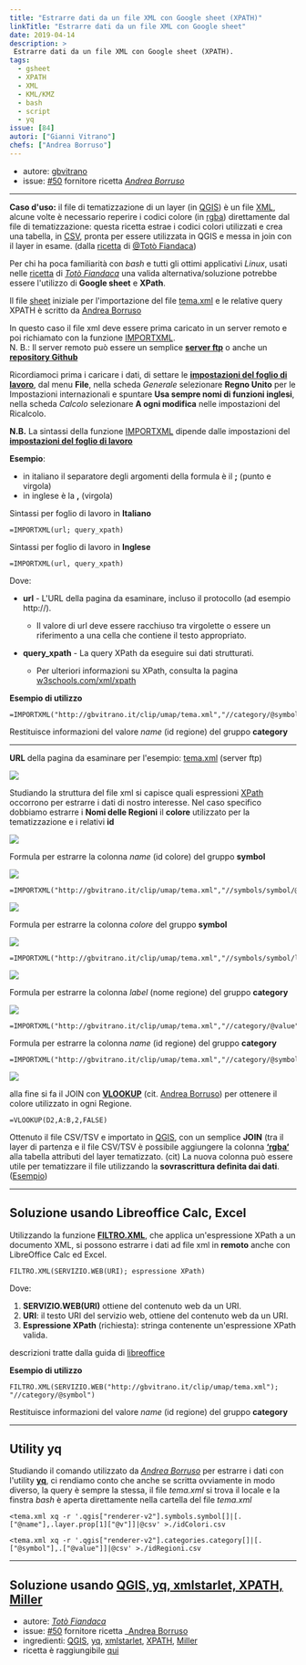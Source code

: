 ```yaml
---
title: "Estrarre dati da un file XML con Google sheet (XPATH)"
linkTitle: "Estrarre dati da un file XML con Google sheet"
date: 2019-04-14
description: >
 Estrarre dati da un file XML con Google sheet (XPATH).
tags:
  - gsheet
  - XPATH
  - XML
  - KML/KMZ
  - bash
  - script
  - yq
issue: [84]
autori: ["Gianni Vitrano"]
chefs: ["Andrea Borruso"]
---
```


* autore: [gbvitrano](https://twitter.com/gbvitrano)
* issue: [#50](https://github.com/opendatasicilia/tansignari/issues/50) fornitore ricetta _[Andrea Borruso](https://twitter.com/aborruso?lang=it)_

---

**Caso d'uso:** il file di tematizzazione di un layer (in [QGIS](https://qgis.org/it/site/)) è un file [XML](https://it.wikipedia.org/wiki/XML), alcune volte è necessario reperire i codici colore (in [rgba](https://it.wikipedia.org/wiki/RGBA)) direttamente dal file di tematizzazione: questa ricetta estrae i codici colori utilizzati e crea una tabella, in [CSV](https://it.wikipedia.org/wiki/Comma-separated_values), pronta per essere utilizzata in QGIS e messa in join con il layer in esame. (dalla [ricetta](https://tansignari.readthedocs.io/it/latest/ricette/script/Estrarre_dati_da_file_XML.html#utility-xmlstarlet-con-linguaggio-xpath) di [@Totò Fiandaca](https://twitter.com/totofiandaca?lang=it))

Per chi ha poca familiarità con *bash* e tutti gli ottimi applicativi *Linux*, usati nelle [ricetta](http://tansignari.opendatasicilia.it/it/latest/ricette/script/Estrarre_dati_da_file_XML.html) di _[Totò Fiandaca](https://twitter.com/totofiandaca?lang=it)_ una valida alternativa/soluzione potrebbe essere l'utilizzo di **Google sheet** e **XPath**.

Il file [sheet](https://docs.google.com/spreadsheets/d/1tjXYrhP2nggPxML3Vay2Ycab7ikACQ95scRHLjo_GYc/edit#gid=0) iniziale per l'importazione del file [tema.xml](https://gist.githubusercontent.com/aborruso/5452bbecbacfce8ac61b5cc8165ac0d4/raw/0b0243ac25361726fd1a112e8bdea7920d1d487b/tema.xml) e le relative query XPATH è scritto da [Andrea Borruso](https://twitter.com/aborruso?lang=it)

In questo caso il file xml deve essere prima caricato in un server remoto e poi richiamato con la funzione [IMPORTXML](https://support.google.com/docs/answer/3093342?hl=it). <br>
N. B.: Il server remoto può essere un semplice **[server ftp](https://it.wikipedia.org/wiki/Server_FTP)** o anche un **[repository Github](https://it.wikipedia.org/wiki/GitHub)**

Ricordiamoci prima i caricare i dati, di settare le **[impostazioni del foglio di lavoro](https://support.google.com/docs/answer/58515?co=GENIE.Platform%3DDesktop&hl=it)**, dal menu **File**, nella scheda *Generale* selezionare **Regno Unito** per le Impostazioni internazionali e spuntare **Usa sempre nomi di funzioni inglesi**, nella scheda *Calcolo* selezionare **A ogni modifica** nelle impostazioni del Ricalcolo.

**N.B.** La sintassi della funzione [IMPORTXML](https://support.google.com/docs/answer/3093342?hl=it) dipende dalle impostazioni del **[impostazioni del foglio di lavoro](https://support.google.com/docs/answer/58515?co=GENIE.Platform%3DDesktop&hl=it)**

**Esempio**:
* in italiano il separatore degli argomenti della formula è il **;** (punto e virgola)
* in inglese è la **,** (virgola)

Sintassi per foglio di lavoro in **Italiano**

```
=IMPORTXML(url; query_xpath)
```
Sintassi per foglio di lavoro in **Inglese**

```
=IMPORTXML(url, query_xpath)
```
Dove: <br>
* **url** - L'URL della pagina da esaminare, incluso il protocollo (ad esempio http://).
  * Il valore di url deve essere racchiuso tra virgolette o essere un riferimento a una cella che contiene il testo appropriato.

* **query_xpath** - La query XPath da eseguire sui dati strutturati.
  * Per ulteriori informazioni su XPath, consulta la pagina [w3schools.com/xml/xpath](http://www.w3schools.com/xml/xpath_intro.asp)


**Esempio di utilizzo**

```
=IMPORTXML("http://gbvitrano.it/clip/umap/tema.xml","//category/@symbol")
```
Restituisce informazioni del valore *name* (id regione) del gruppo **category**

---

**URL** della pagina da esaminare per l'esempio: [tema.xml](http://gbvitrano.it/clip/umap/tema.xml) (server ftp)

![](/img/xpath/xml_00.jpg)

Studiando la struttura del file xml si capisce quali espressioni [XPath](https://www.html.it/pag/31760/xpath/) occorrono per estrarre i dati di nostro interesse.
Nel caso specifico dobbiamo estrarre i **Nomi delle Regioni** il **colore** utilizzato per la tematizzazione e i relativi **id**

![](/img/xpath/xml_01.jpg)

Formula per estrarre la colonna *name* (id colore) del gruppo **symbol**

![](/img/xpath/sheet_01.jpg)

```
=IMPORTXML("http://gbvitrano.it/clip/umap/tema.xml","//symbols/symbol/@name")
```

![](/img/xpath/sheet_02.jpg)

Formula per estrarre la colonna *colore* del gruppo **symbol**

![](/img/xpath/xml_02.jpg)

```
=IMPORTXML("http://gbvitrano.it/clip/umap/tema.xml","//symbols/symbol/layer/prop[@k='color']/@v")
```

![](/img/xpath/sheet_03.jpg)

Formula per estrarre la colonna *label* (nome regione) del gruppo **category**

![](/img/xpath/xml_03.jpg)
```
=IMPORTXML("http://gbvitrano.it/clip/umap/tema.xml","//category/@value")
```
Formula per estrarre la colonna *name* (id regione) del gruppo **category**

```
=IMPORTXML("http://gbvitrano.it/clip/umap/tema.xml","//category/@symbol")
```
![](/img/xpath/sheet_04.jpg)

alla fine si fa il JOIN con **[VLOOKUP](https://support.google.com/docs/answer/3093318?hl=it&authuser=1)** (cit. [Andrea Borruso](https://twitter.com/aborruso?lang=it)) per ottenere il colore utilizzato in ogni Regione.

```
=VLOOKUP(D2,A:B,2,FALSE)
```
Ottenuto il file CSV/TSV e importato in [QGIS](https://qgis.org/it/site/), con un semplice **JOIN** (tra il layer di partenza e il file CSV/TSV  è possibile aggiungere la colonna **[‘rgba‘](https://it.wikipedia.org/wiki/RGBA)** alla tabella attributi del layer tematizzato. (cit) La nuova colonna può essere utile per tematizzare il file utilizzando la **sovrascrittura definita dai dati**. ([Esempio](http://hfcqgis.opendatasicilia.it/it/latest/esempi/tematizzare.html))

---

## Soluzione usando Libreoffice Calc, Excel
Utilizzando la funzione **[FILTRO.XML](https://help.libreoffice.org/Calc/WEBSERVICE/it)**, che applica un'espressione XPath a un documento XML, si possono estrarre i dati ad file xml in **remoto** anche con LibreOffice Calc ed Excel.

```
FILTRO.XML(SERVIZIO.WEB(URI); espressione XPath)
```
Dove:
1. **SERVIZIO.WEB(URI)** ottiene del contenuto web da un URI.<br>
2. **URI**: il testo URI del servizio web, ottiene del contenuto web da un URI.<br>
3. **Espressione XPath** (richiesta): stringa contenente un'espressione XPath valida.<br>

descrizioni tratte dalla guida di [libreoffice](https://help.libreoffice.org/Calc/WEBSERVICE/it)

**Esempio di utilizzo**

```
FILTRO.XML(SERVIZIO.WEB("http://gbvitrano.it/clip/umap/tema.xml"); "//category/@symbol")
```
Restituisce informazioni del valore *name* (id regione) del gruppo **category**

---

## Utility yq
Studiando il comando utilizzato da _[Andrea Borruso](https://twitter.com/aborruso?lang=it)_ per estrarre i dati con l'utility **[yq](https://stedolan.github.io/jq/)**, ci rendiamo conto che anche se scritta ovviamente in modo diverso, la query è sempre la stessa, il file *tema.xml* si trova il locale e la finstra *bash* è aperta direttamente nella cartella del file *tema.xml*

```
<tema.xml xq -r '.qgis["renderer-v2"].symbols.symbol[]|[.["@name"],.layer.prop[1]["@v"]]|@csv' >./idColori.csv
```
```
<tema.xml xq -r '.qgis["renderer-v2"].categories.category[]|[.["@symbol"],.["@value"]]|@csv' >./idRegioni.csv
```

---

## Soluzione usando [QGIS, yq, xmlstarlet, XPATH, Miller](https://tansignari.readthedocs.io/it/latest/ricette/script/Estrarre_dati_da_file_XML.html#utility-xmlstarlet-con-linguaggio-xpath)

* autore: _[Totò Fiandaca](https://twitter.com/totofiandaca?lang=it)_
* issue: [#50](https://github.com/opendatasicilia/tansignari/issues/50) fornitore ricetta _[Andrea Borruso](https://twitter.com/aborruso?lang=it)
* ingredienti: [QGIS](https://qgis.org/it/site/), [yq](https://github.com/kislyuk/yq), [xmlstarlet](http://xmlstar.sourceforge.net/doc/UG/xmlstarlet-ug.html), [XPATH](https://www.w3schools.com/xml/xpath_intro.asp), [Miller](https://github.com/johnkerl/miller)
* ricetta è raggiungibile [qui](http://tansignari.opendatasicilia.it/it/latest/ricette/script/Estrarre_dati_da_file_XML.html)


